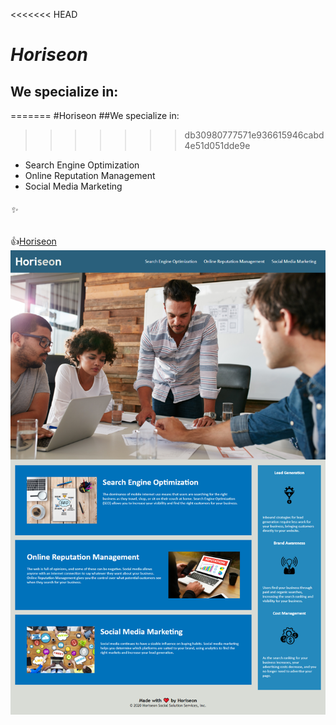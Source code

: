 <<<<<<< HEAD
# *Horiseon*
## We specialize in:
=======
#Horiseon
##We specialize in:
>>>>>>> db30980777571e936615946cabd4e51d051dde9e
* Search Engine Optimization
* Online Reputation Management
* Social Media Marketing

###### :sparkles:
:+1:[Horiseon](jaderiver62@github.io)
![Screenshot](./assets/images/jaderiver62.github.io_.png)